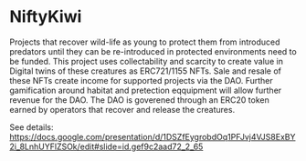 # NiftyKiwi

Projects that recover wild-life as young to protect them from introduced predators until they can be re-introduced in protected environments need to be funded.
This project uses collectability and scarcity to create value in Digital twins of these creatures as ERC721/1155 NFTs.  Sale and resale of these NFTs create income for supported projects via the DAO.
Further gamification around habitat and pretection eqquipment will allow further revenue for the DAO.
The DAO is goverened through an ERC20 token earned by operators that recover and release the creatures.

See details: https://docs.google.com/presentation/d/1DSZfEygrobdOq1PFJvj4VJS8ExBY2i_8LnhUYFlZSOk/edit#slide=id.gef9c2aad72_2_65
